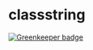 # classstring

[![Greenkeeper badge](https://badges.greenkeeper.io/soenkekluth/classstring.svg)](https://greenkeeper.io/)